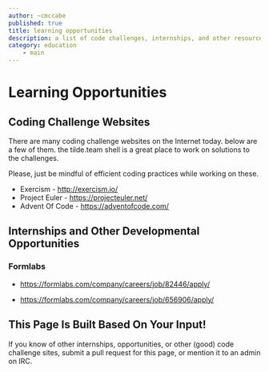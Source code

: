 ```yaml
---
author: ~cmccabe
published: true
title: learning opportunities
description: a list of code challenges, internships, and other resources to support learning by tilde.team members
category: education 
    - main
---
```


# Learning Opportunities

## Coding Challenge Websites

There are many coding challenge websites on the Internet today.  below are a few of them.  the tilde.team shell is a great place to work on solutions to the challenges. 

Please, just be mindful of efficient coding practices while working on these.

* Exercism - http://exercism.io/  
* Project Euler - https://projecteuler.net/  
* Advent Of Code - https://adventofcode.com/

## Internships and Other Developmental Opportunities

### Formlabs 

* https://formlabs.com/company/careers/job/82446/apply/

* https://formlabs.com/company/careers/job/656906/apply/

## This Page Is Built Based On Your Input!

If you know of other internships, opportunities, or other (good) code challenge sites, submit a pull request for this page, or mention it to an admin on IRC.
